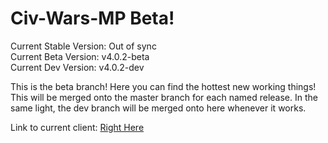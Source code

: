 Civ-Wars-MP Beta!
=================

Current Stable Version: Out of sync  
Current Beta Version:   v4.0.2-beta  
Current Dev Version:    v4.0.2-dev  

This is the beta branch! Here you can find the hottest new working things! This will be merged onto the master branch for each named release. In the same light, the dev branch will be merged onto here whenever it works. 

Link to current client: <a href="http://htmlpreview.github.io/?https://github.com/techy1157/Civ-Wars-MP/blob/beta/Civ Wars.html">Right Here</a>
